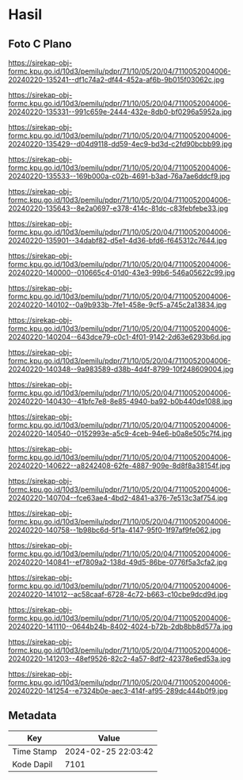 # Hasil

## Foto C Plano

https://sirekap-obj-formc.kpu.go.id/10d3/pemilu/pdpr/71/10/05/20/04/7110052004006-20240220-135241--df1c74a2-df44-452a-af6b-9b015f03062c.jpg

https://sirekap-obj-formc.kpu.go.id/10d3/pemilu/pdpr/71/10/05/20/04/7110052004006-20240220-135331--991c659e-2444-432e-8db0-bf0296a5952a.jpg

https://sirekap-obj-formc.kpu.go.id/10d3/pemilu/pdpr/71/10/05/20/04/7110052004006-20240220-135429--d04d9118-dd59-4ec9-bd3d-c2fd90bcbb99.jpg

https://sirekap-obj-formc.kpu.go.id/10d3/pemilu/pdpr/71/10/05/20/04/7110052004006-20240220-135533--169b000a-c02b-4691-b3ad-76a7ae6ddcf9.jpg

https://sirekap-obj-formc.kpu.go.id/10d3/pemilu/pdpr/71/10/05/20/04/7110052004006-20240220-135643--8e2a0697-e378-414c-81dc-c83febfebe33.jpg

https://sirekap-obj-formc.kpu.go.id/10d3/pemilu/pdpr/71/10/05/20/04/7110052004006-20240220-135901--34dabf82-d5e1-4d36-bfd6-f645312c7644.jpg

https://sirekap-obj-formc.kpu.go.id/10d3/pemilu/pdpr/71/10/05/20/04/7110052004006-20240220-140000--010665c4-01d0-43e3-99b6-546a05622c99.jpg

https://sirekap-obj-formc.kpu.go.id/10d3/pemilu/pdpr/71/10/05/20/04/7110052004006-20240220-140102--0a9b933b-7fe1-458e-9cf5-a745c2a13834.jpg

https://sirekap-obj-formc.kpu.go.id/10d3/pemilu/pdpr/71/10/05/20/04/7110052004006-20240220-140204--643dce79-c0c1-4f01-9142-2d63e6293b6d.jpg

https://sirekap-obj-formc.kpu.go.id/10d3/pemilu/pdpr/71/10/05/20/04/7110052004006-20240220-140348--9a983589-d38b-4d4f-8799-10f248609004.jpg

https://sirekap-obj-formc.kpu.go.id/10d3/pemilu/pdpr/71/10/05/20/04/7110052004006-20240220-140430--41bfc7e8-8e85-4940-ba92-b0b440de1088.jpg

https://sirekap-obj-formc.kpu.go.id/10d3/pemilu/pdpr/71/10/05/20/04/7110052004006-20240220-140540--0152993e-a5c9-4ceb-94e6-b0a8e505c7f4.jpg

https://sirekap-obj-formc.kpu.go.id/10d3/pemilu/pdpr/71/10/05/20/04/7110052004006-20240220-140622--a8242408-62fe-4887-909e-8d8f8a38154f.jpg

https://sirekap-obj-formc.kpu.go.id/10d3/pemilu/pdpr/71/10/05/20/04/7110052004006-20240220-140704--fce63ae4-4bd2-4841-a376-7e513c3af754.jpg

https://sirekap-obj-formc.kpu.go.id/10d3/pemilu/pdpr/71/10/05/20/04/7110052004006-20240220-140758--1b98bc6d-5f1a-4147-95f0-1f97af9fe062.jpg

https://sirekap-obj-formc.kpu.go.id/10d3/pemilu/pdpr/71/10/05/20/04/7110052004006-20240220-140841--ef7809a2-138d-49d5-86be-0776f5a3cfa2.jpg

https://sirekap-obj-formc.kpu.go.id/10d3/pemilu/pdpr/71/10/05/20/04/7110052004006-20240220-141012--ac58caaf-6728-4c72-b663-c10cbe9dcd9d.jpg

https://sirekap-obj-formc.kpu.go.id/10d3/pemilu/pdpr/71/10/05/20/04/7110052004006-20240220-141110--0644b24b-8402-4024-b72b-2db8bb8d577a.jpg

https://sirekap-obj-formc.kpu.go.id/10d3/pemilu/pdpr/71/10/05/20/04/7110052004006-20240220-141203--48ef9526-82c2-4a57-8df2-42378e6ed53a.jpg

https://sirekap-obj-formc.kpu.go.id/10d3/pemilu/pdpr/71/10/05/20/04/7110052004006-20240220-141254--e7324b0e-aec3-414f-af95-289dc444b0f9.jpg


## Metadata

| Key        | Value               |
| ---------- | ------------------- |
| Time Stamp | 2024-02-25 22:03:42 |
| Kode Dapil | 7101                |



